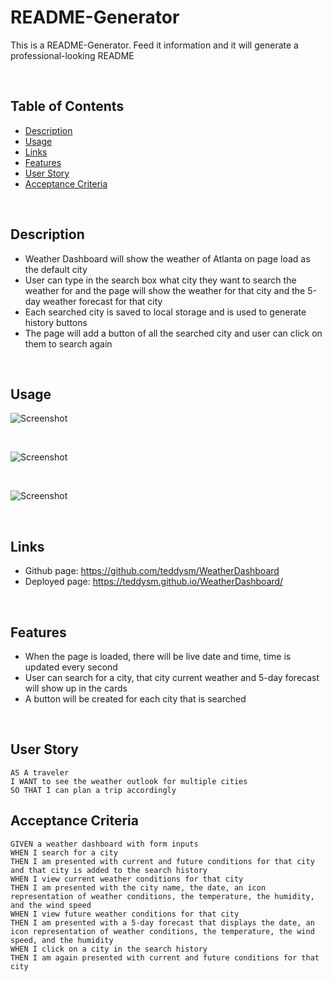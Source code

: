 # README-Generator

This is a README-Generator. Feed it information and it will generate a professional-looking README

<br>

## Table of Contents 
- [Description](#description)
- [Usage](#usage)
- [Links](#links)
- [Features](#features)
- [User Story](#user-story)
- [Acceptance Criteria](#acceptance-criteria)

<br>

## Description
- Weather Dashboard will show the weather of Atlanta on page load as the default city
- User can type in the search box what city they want to search the weather for and the page will show the weather for that city and the 5-day weather forecast for that city
- Each searched city is saved to local storage and is used to generate history buttons
- The page will add a button of all the searched city and user can click on them to search again

<br>

## Usage

![Screenshot](./assets/img/screenshot1.png)

<br>

![Screenshot](./assets/img/screenshot2.png)

<br>

![Screenshot](./assets/img/screenshot3.png)

<br>

## Links

- Github page: https://github.com/teddysm/WeatherDashboard
- Deployed page: https://teddysm.github.io/WeatherDashboard/

<br>

## Features

- When the page is loaded, there will be live date and time, time is updated every second
- User can search for a city, that city current weather and 5-day forecast will show up in the cards
- A button will be created for each city that is searched

<br>

## User Story

```
AS A traveler
I WANT to see the weather outlook for multiple cities
SO THAT I can plan a trip accordingly
```


## Acceptance Criteria

```
GIVEN a weather dashboard with form inputs
WHEN I search for a city
THEN I am presented with current and future conditions for that city and that city is added to the search history
WHEN I view current weather conditions for that city
THEN I am presented with the city name, the date, an icon representation of weather conditions, the temperature, the humidity, and the wind speed
WHEN I view future weather conditions for that city
THEN I am presented with a 5-day forecast that displays the date, an icon representation of weather conditions, the temperature, the wind speed, and the humidity
WHEN I click on a city in the search history
THEN I am again presented with current and future conditions for that city
```